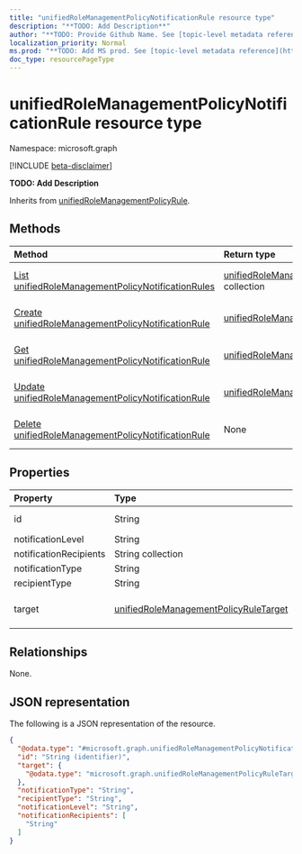 ```yaml
---
title: "unifiedRoleManagementPolicyNotificationRule resource type"
description: "**TODO: Add Description**"
author: "**TODO: Provide Github Name. See [topic-level metadata reference](https://msgo.azurewebsites.net/add/document/guidelines/metadata.html#topic-level-metadata)**"
localization_priority: Normal
ms.prod: "**TODO: Add MS prod. See [topic-level metadata reference](https://msgo.azurewebsites.net/add/document/guidelines/metadata.html#topic-level-metadata)**"
doc_type: resourcePageType
---
```


# unifiedRoleManagementPolicyNotificationRule resource type

Namespace: microsoft.graph

[!INCLUDE [beta-disclaimer](../../includes/beta-disclaimer.md)]

**TODO: Add Description**


Inherits from [unifiedRoleManagementPolicyRule](../resources/unifiedrolemanagementpolicyrule.md).

## Methods
|Method|Return type|Description|
|:---|:---|:---|
|[List unifiedRoleManagementPolicyNotificationRules](../api/unifiedrolemanagementpolicynotificationrule-list.md)|[unifiedRoleManagementPolicyNotificationRule](../resources/unifiedrolemanagementpolicynotificationrule.md) collection|Get a list of the [unifiedRoleManagementPolicyNotificationRule](../resources/unifiedrolemanagementpolicynotificationrule.md) objects and their properties.|
|[Create unifiedRoleManagementPolicyNotificationRule](../api/unifiedrolemanagementpolicynotificationrule-create.md)|[unifiedRoleManagementPolicyNotificationRule](../resources/unifiedrolemanagementpolicynotificationrule.md)|Create a new [unifiedRoleManagementPolicyNotificationRule](../resources/unifiedrolemanagementpolicynotificationrule.md) object.|
|[Get unifiedRoleManagementPolicyNotificationRule](../api/unifiedrolemanagementpolicynotificationrule-get.md)|[unifiedRoleManagementPolicyNotificationRule](../resources/unifiedrolemanagementpolicynotificationrule.md)|Read the properties and relationships of an [unifiedRoleManagementPolicyNotificationRule](../resources/unifiedrolemanagementpolicynotificationrule.md) object.|
|[Update unifiedRoleManagementPolicyNotificationRule](../api/unifiedrolemanagementpolicynotificationrule-update.md)|[unifiedRoleManagementPolicyNotificationRule](../resources/unifiedrolemanagementpolicynotificationrule.md)|Update the properties of an [unifiedRoleManagementPolicyNotificationRule](../resources/unifiedrolemanagementpolicynotificationrule.md) object.|
|[Delete unifiedRoleManagementPolicyNotificationRule](../api/unifiedrolemanagementpolicynotificationrule-delete.md)|None|Deletes an [unifiedRoleManagementPolicyNotificationRule](../resources/unifiedrolemanagementpolicynotificationrule.md) object.|

## Properties
|Property|Type|Description|
|:---|:---|:---|
|id|String|**TODO: Add Description** Inherited from [entity](../resources/entity.md)|
|notificationLevel|String|**TODO: Add Description**|
|notificationRecipients|String collection|**TODO: Add Description**|
|notificationType|String|**TODO: Add Description**|
|recipientType|String|**TODO: Add Description**|
|target|[unifiedRoleManagementPolicyRuleTarget](../resources/unifiedrolemanagementpolicyruletarget.md)|**TODO: Add Description** Inherited from [unifiedRoleManagementPolicyRule](../resources/unifiedrolemanagementpolicyrule.md)|

## Relationships
None.

## JSON representation
The following is a JSON representation of the resource.
<!-- {
  "blockType": "resource",
  "keyProperty": "id",
  "@odata.type": "microsoft.graph.unifiedRoleManagementPolicyNotificationRule",
  "baseType": "microsoft.graph.unifiedRoleManagementPolicyRule",
  "openType": false
}
-->
``` json
{
  "@odata.type": "#microsoft.graph.unifiedRoleManagementPolicyNotificationRule",
  "id": "String (identifier)",
  "target": {
    "@odata.type": "microsoft.graph.unifiedRoleManagementPolicyRuleTarget"
  },
  "notificationType": "String",
  "recipientType": "String",
  "notificationLevel": "String",
  "notificationRecipients": [
    "String"
  ]
}
```

